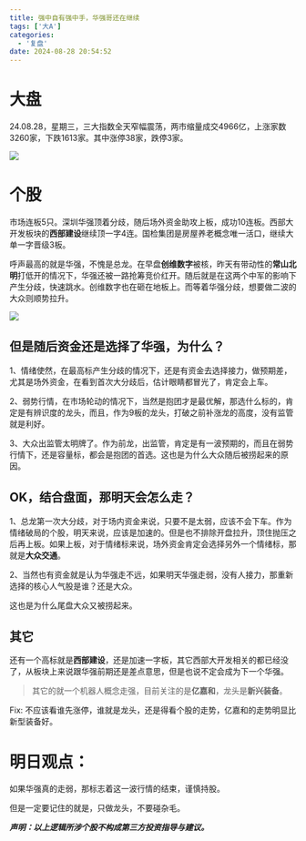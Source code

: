 ```yaml
---
title: 强中自有强中手，华强哥还在继续
tags: ['大A']
categories: 
  - '复盘'
date: 2024-08-28 20:54:52
---
```




# 大盘

24.08.28，星期三，三大指数全天窄幅震荡，两市缩量成交4966亿，上涨家数3260家，下跌1613家。其中涨停38家，跌停3家。

![](1.jpg)

# 个股

市场连板5只。深圳华强顶着分歧，随后场外资金助攻上板，成功10连板。西部大开发板块的**西部建设**继续顶一字4连。国检集团是房屋养老概念唯一活口，继续大单一字晋级3板。

<!--more-->

呼声最高的就是华强，不愧是总龙。在早盘**创维数字**被核，昨天有带动性的**常山北明**打低开的情况下，华强还被一路抢筹竞价红开。随后就是在这两个中军的影响下产生分歧，快速跳水。创维数字也在砸在地板上。而等着华强分歧，想要做二波的大众则顺势拉升。

![](2.jpg)

## 但是随后资金还是选择了华强，为什么？

1、情绪使然，在最高标产生分歧的情况下，还是有资金去选择接力，做预期差，尤其是场外资金，在看到首次大分歧后，估计眼睛都冒光了，肯定会上车。

2、弱势行情，在市场轮动的情况下，当然是抱团才是最优解，那选什么标的，肯定是有辨识度的龙头，而且，作为9板的龙头，打破之前补涨龙的高度，没有监管就是利好。

3、大众出监管太明牌了。作为前龙，出监管，肯定是有一波预期的，而且在弱势行情下，还是容量标，都会是抱团的首选。这也是为什么大众随后被捞起来的原因。

## OK，结合盘面，那明天会怎么走？

1、总龙第一次大分歧，对于场内资金来说，只要不是太弱，应该不会下车。作为情绪破局的个股，明天来说，应该是加速的。但是也不排除开盘拉升，顶住抛压之后再上板。如果上板，对于情绪标来说，场外资金肯定会选择另外一个情绪标，那就是**大众交通**。

2、当然也有资金就是认为华强走不远，如果明天华强走弱，没有人接力，那重新选择的核心人气股是谁？还是大众。

这也是为什么尾盘大众又被捞起来。



## 其它

还有一个高标就是**西部建设**，还是加速一字板，其它西部大开发相关的都已经没了，从板块上来说跟华强前期还是差点意思，但是也说不定会成为下一个华强。

> 其它的就一个机器人概念走强，目前关注的是**亿嘉和**，龙头是**新兴装备**。

Fix: 不应该看谁先涨停，谁就是龙头，还是得看个股的走势，亿嘉和的走势明显比新型装备好。

# 明日观点：

如果华强真的走弱，那标志着这一波行情的结束，谨慎持股。

但是一定要记住的就是，只做龙头，不要碰杂毛。



***声明：以上逻辑所涉个股不构成第三方投资指导与建议。***
